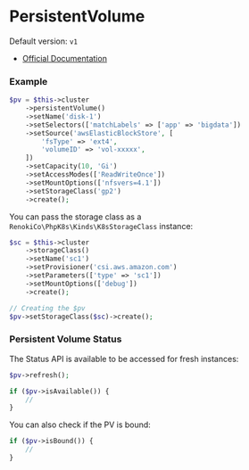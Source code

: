 # PersistentVolume

Default version: `v1`‌

* [Official Documentation](https://kubernetes.io/docs/concepts/storage/persistent-volumes/)

### Example

```php
$pv = $this->cluster
    ->persistentVolume()
    ->setName('disk-1')
    ->setSelectors(['matchLabels' => ['app' => 'bigdata'])
    ->setSource('awsElasticBlockStore', [
        'fsType' => 'ext4',
        'volumeID' => 'vol-xxxxx',
    ])
    ->setCapacity(10, 'Gi')
    ->setAccessModes(['ReadWriteOnce'])
    ->setMountOptions(['nfsvers=4.1'])
    ->setStorageClass('gp2')
    ->create();
```

You can pass the storage class as a `RenokiCo\PhpK8s\Kinds\K8sStorageClass` instance:

```php
$sc = $this->cluster
    ->storageClass()
    ->setName('sc1')
    ->setProvisioner('csi.aws.amazon.com')
    ->setParameters(['type' => 'sc1'])
    ->setMountOptions(['debug'])
    ->create();

// Creating the $pv
$pv->setStorageClass($sc)->create();
```

### Persistent Volume Status

The Status API is available to be accessed for fresh instances:

```php
$pv->refresh();

if ($pv->isAvailable()) {
    //
}
```

You can also check if the PV is bound:

```php
if ($pv->isBound()) {
    //
}
```
